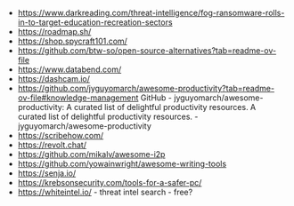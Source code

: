 - https://www.darkreading.com/threat-intelligence/fog-ransomware-rolls-in-to-target-education-recreation-sectors
- https://roadmap.sh/
- https://shop.spycraft101.com/
- https://github.com/btw-so/open-source-alternatives?tab=readme-ov-file
- https://www.databend.com/
- https://dashcam.io/
- https://github.com/jyguyomarch/awesome-productivity?tab=readme-ov-file#knowledge-management
GitHub - jyguyomarch/awesome-productivity: A curated list of delightful productivity resources.
A curated list of delightful productivity resources. - jyguyomarch/awesome-productivity
- https://scribehow.com/
- https://revolt.chat/
- https://github.com/mikalv/awesome-i2p
- https://github.com/yowainwright/awesome-writing-tools
- https://senja.io/
- https://krebsonsecurity.com/tools-for-a-safer-pc/
- https://whiteintel.io/ - threat intel search - free?
